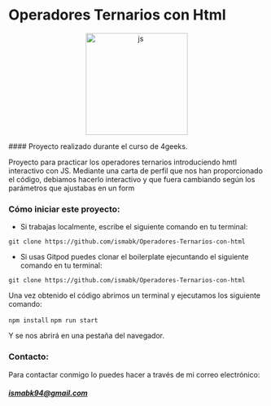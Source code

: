 # Operadores Ternarios con Html
<p align="center">
  <img
		width="200"
		alt="js"
		src="https://cdn-icons-png.flaticon.com/512/919/919827.png">
<p>
#### Proyecto realizado durante el curso de 4geeks.

Proyecto para practicar los operadores ternarios introduciendo hmtl interactivo con JS. Mediante una carta de perfil que nos han proporcionado el código, debiamos hacerlo interactivo y que fuera cambiando según los parámetros que ajustabas en un form

### Cómo iniciar este proyecto:
- Si trabajas localmente, escribe el siguiente comando en tu terminal:

`git clone https://github.com/ismabk/Operadores-Ternarios-con-html`

- Si usas Gitpod puedes clonar el boilerplate ejecuntando el siguiente comando en tu terminal:

`git clone https://github.com/ismabk/Operadores-Ternarios-con-html`

Una vez obtenido el código abrimos un terminal y ejecutamos los siguiente comando:

`npm install`
`npm run start`

Y se nos abrirá en una pestaña del navegador.


### Contacto:
Para contactar conmigo lo puedes hacer a través de mi correo electrónico:
##### 	ismabk94@gmail.com
